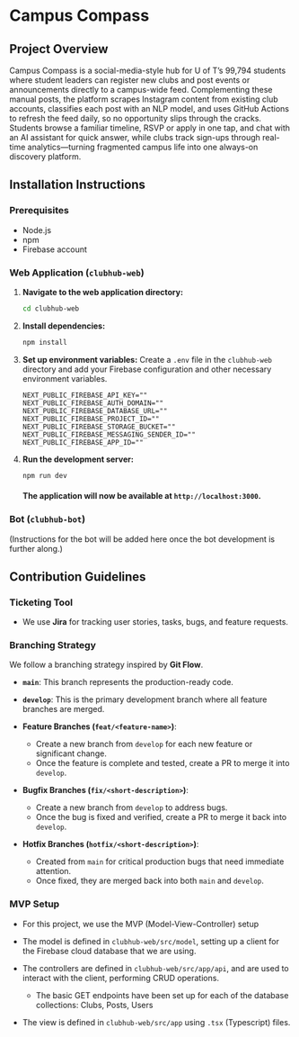 # Campus Compass

## Project Overview

Campus Compass is a social-media-style hub for U of T’s 99,794 students where student leaders can register new clubs and post events or announcements directly to a campus-wide feed. Complementing these manual posts, the platform scrapes Instagram content from existing club accounts, classifies each post with an NLP model, and uses GitHub Actions to refresh the feed daily, so no opportunity slips through the cracks. Students browse a familiar timeline, RSVP or apply in one tap, and chat with an AI assistant for quick answer, while clubs track sign-ups through real-time analytics—turning fragmented campus life into one always-on discovery platform.

## Installation Instructions

### Prerequisites

- Node.js
- npm
- Firebase account

### Web Application (`clubhub-web`)

1.  **Navigate to the web application directory:**
    ```bash
    cd clubhub-web
    ```

2.  **Install dependencies:**
    ```bash
    npm install
    ```

3.  **Set up environment variables:**
    Create a `.env` file in the `clubhub-web` directory and add your Firebase configuration and other necessary environment variables.
    ```
    NEXT_PUBLIC_FIREBASE_API_KEY=""
    NEXT_PUBLIC_FIREBASE_AUTH_DOMAIN=""
    NEXT_PUBLIC_FIREBASE_DATABASE_URL=""
    NEXT_PUBLIC_FIREBASE_PROJECT_ID=""
    NEXT_PUBLIC_FIREBASE_STORAGE_BUCKET=""
    NEXT_PUBLIC_FIREBASE_MESSAGING_SENDER_ID=""
    NEXT_PUBLIC_FIREBASE_APP_ID=""
    ```

4.  **Run the development server:**
    ```bash
    npm run dev
    ```
    
    #### The application will now be available at `http://localhost:3000`.

### Bot (`clubhub-bot`)

(Instructions for the bot will be added here once the bot development is further along.)

## Contribution Guidelines

### Ticketing Tool

-   We use **Jira** for tracking user stories, tasks, bugs, and feature requests.

### Branching Strategy

We follow a branching strategy inspired by **Git Flow**.

-   **`main`**: This branch represents the production-ready code.

-   **`develop`**: This is the primary development branch where all feature branches are merged.

-   **Feature Branches (`feat/<feature-name>`)**:
    -   Create a new branch from `develop` for each new feature or significant change.
    -   Once the feature is complete and tested, create a PR to merge it into `develop`.

-   **Bugfix Branches (`fix/<short-description>`)**:
    -   Create a new branch from `develop` to address bugs.
    -   Once the bug is fixed and verified, create a PR to merge it back into `develop`.

-   **Hotfix Branches (`hotfix/<short-description>`)**:
    -   Created from `main` for critical production bugs that need immediate attention.
    -   Once fixed, they are merged back into both `main` and `develop`.

### MVP Setup

- For this project, we use the MVP (Model-View-Controller) setup

- The model is defined in `clubhub-web/src/model`, setting up a client for the Firebase cloud database that we are using.

- The controllers are defined in `clubhub-web/src/app/api`, and are used to interact with the client, performing CRUD operations.
    - The basic GET endpoints have been set up for each of the database collections: Clubs, Posts, Users

- The view is defined in `clubhub-web/src/app` using `.tsx` (Typescript) files.